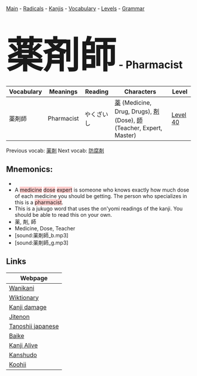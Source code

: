<style> bigfont {font-size: 100px}</style>
[Main](../README.md) -
[Radicals](../radicals.md) -
[Kanjis](../kanjis.md) -
[Vocabulary](../vocabulary.md) -
[Levels](../levels.md) -
[Grammar](../grammar.md)
# <bigfont> 薬剤師</bigfont> - Pharmacist 

| Vocabulary | Meanings | Reading | Characters | Level |
| --- | --- | --- | --- | --- |
| 薬剤師 | Pharmacist | やくざいし |  [薬](../kanjis/薬.md) (Medicine, Drug, Drugs), [剤](../kanjis/剤.md) (Dose), [師](../kanjis/師.md) (Teacher, Expert, Master) | [Level 40](../levels/wk_level40.md) |

Previous vocab: [薬剤](薬剤.md) Next vocab: [防腐剤](防腐剤.md) 

## Mnemonics:

* 
* A <span style="background-color:#ffcccb"> medicine</span> <span style="background-color:#ffcccb"> dose</span> <span style="background-color:#ffcccb"> expert</span> is someone who knows exactly how much dose of each medicine you should be getting. The person who specializes in this is a <span style="background-color:#ffcccb"> pharmacist</span>.
* This is a jukugo word that uses the on'yomi readings of the kanji. You should be able to read this on your own.
* 薬, 剤, 師
* Medicine, Dose, Teacher
* [sound:薬剤師_b.mp3]
* [sound:薬剤師_g.mp3]


## Links 

| Webpage |
| --- |
| [Wanikani          ](https://www.wanikani.com/kanji/薬剤師) |
| [Wiktionary        ](https://en.wiktionary.org/wiki/薬剤師) |
| [Kanji damage      ](http://www.kanjidamage.com/kanji/search?utf8=✓&q=薬剤師) |
| [Jitenon           ](https://jitenon.com/kanji/薬剤師) |
| [Tanoshii japanese ](https://www.tanoshiijapanese.com/dictionary/kanji.cfm?k=薬剤師) |
| [Baike             ](https://baike.baidu.com/item/薬剤師) |
| [Kanji Alive       ](https://app.kanjialive.com/薬剤師) |
| [Kanshudo          ](https://www.kanshudo.com/searchmn?q=薬剤師) |
| [Koohii            ](https://kanji.koohii.com/study/kanji/薬剤師) |
